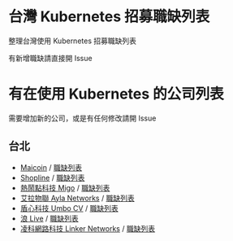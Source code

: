 台灣 Kubernetes 招募職缺列表
===

整理台灣使用 Kubernetes 招募職缺列表

有新增職缺請直接開 Issue

# 有在使用 Kubernetes 的公司列表

需要增加新的公司，或是有任何修改請開 Issue

## 台北
 
- [Maicoin](https://www.maicoin.com) / [職缺列表](https://github.com/MaiAmis/Careers/tree/master/MaiCoin)
- [Shopline](https://shopline.tw/) / [職缺列表](https://www.yourator.co/companies/shopline/jobs/477)
- [熱鬧點科技 Migo](www.migo.tv) / [職缺列表](https://www.yourator.co/companies/migotv/jobs/5000)
- [艾拉物聯 Ayla Networks](https://www.aylanetworks.com/) / [職缺列表](https://www.104.com.tw/jobbank/custjob/index.php?r=cust&j=513b436c35373f6831333b64393f371a72a2a2a6e425d5d2674j49)
- [盾心科技 Umbo CV](https://umbocv.ai/) / [職缺列表](https://www.104.com.tw/jobbank/custjob/index.php?r=cust&j=493b436c35373f6831333b64393f371a72a2a2a6c42373b2674j57)
- [浪 Live](https://www.langlive.com.tw/pc/index.html) /  [職缺列表](https://www.yourator.co/companies/langlive/jobs/5131)
- [凌科網路科技 Linker Networks](https://www.linkernetworks.com/) / [職缺列表](https://www.104.com.tw/jobbank/custjob/index.php?r=cust&j=5d39416a33353d662f313962373d35186282828254135456795j00)
